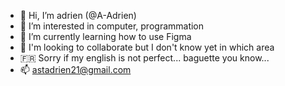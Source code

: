 - 👋 Hi, I’m adrien (@A-Adrien)
- 👀 I’m interested in computer, programmation
- 🌱 I’m currently learning how to use Figma
- 💞️ I'm looking to collaborate but I don't know yet in which area
- 🇫🇷 Sorry if my english is not perfect... baguette you know...
- 📫 astadrien21@gmail.com

<!---
A-Adrien/A-Adrien is a ✨ special ✨ repository because its `README.md` (this file) appears on your GitHub profile.
You can click the Preview link to take a look at your changes.
--->
